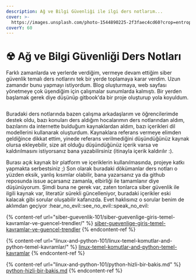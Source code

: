 ```yaml
---
description: Ağ ve Bilgi Güvenliği ile ilgi ders notlarım...
cover: >-
  https://images.unsplash.com/photo-1544890225-2f3faec4cd60?crop=entropy&cs=tinysrgb&fm=jpg&ixid=MnwxOTcwMjR8MHwxfHNlYXJjaHw0fHxuZXR3b3JrJTIwaGFja3xlbnwwfHx8fDE2NzkxODI1NjU&ixlib=rb-4.0.3&q=80
coverY: 60
---
```


# ☢ Ağ ve Bilgi Güvenliği Ders Notları

Farklı zamanlarda ve yerlerde verdiğim, vermeye devam ettiğim siber güvenlik temalı ders notlarını tek bir yerde toplamaya karar verdim. Uzun zamandır bunu yapmayı istiyordum. Blog oluşturmaya, web sayfası yönetmeye çok üşendiğim için çalışmalar sunumlarda kalmıştı. Bir yerden başlamak gerek diye düşünüp gitbook'da bir proje oluşturup yola koyuldum.

<figure><img src=".gitbook/assets/bismillah.gif" alt=""><figcaption></figcaption></figure>

Buradaki ders notlarında bazen çalışma arkadaşlarım ve öğrencilerimde destek oldu, bazı konuları ders aldığım hocalarımın ders notlarından aldım, bazılarını da internette bulduğum kaynaklardan aldım, bazı içerikleri dil modellerini kullanarak oluşturdum. Kaynaklara referans vermeye elimden geldiğince dikkat ettim, yinede referans verilmediğini düşündüğünüz kaynak olursa ekleyebilir, size ait olduğu düşündüğünüz içerik varsa ve kaldırılmasını istiyorsanız bana yazabilirsiniz (itinayla içerik kaldırılır :).&#x20;

Burası açık kaynak bir platform ve içeriklerin kullanılmasında, projeye katkı yapmakta serbestsiniz ;) Son olarak buradaki dökümanlar ders notları o yüzden eksik, yanlış kısımlar olabilir, bana yazarsanız ya da github reposunda issue açarsanız zamanla, elbirliği ile tamamlanır diye düşünüyorum. Şimdi buna ne gerek var, zaten tonlarca siber güvenlik ile ilgili kaynak var, literatür sürekli güncelleniyor, buradaki içerikler eski kalacak gibi sorular oluşabilir kafanızda. Evet haklısınız o sorular benim de aklımdan geçiyor :hear\_no\_evil::see\_no\_evil::speak\_no\_evil:&#x20;

{% content-ref url="siber-guevenlik-101/siber-guevenlige-giris-temel-kavramlar-ve-guencel-trendler/" %}
[siber-guevenlige-giris-temel-kavramlar-ve-guencel-trendler](siber-guevenlik-101/siber-guevenlige-giris-temel-kavramlar-ve-guencel-trendler/)
{% endcontent-ref %}

{% content-ref url="linux-and-python-101/linux-temel-komutlar-and-python-temel-kavramlar/" %}
[linux-temel-komutlar-and-python-temel-kavramlar](linux-and-python-101/linux-temel-komutlar-and-python-temel-kavramlar/)
{% endcontent-ref %}

{% content-ref url="linux-and-python-101/python-hizli-bir-bakis.md" %}
[python-hizli-bir-bakis.md](linux-and-python-101/python-hizli-bir-bakis.md)
{% endcontent-ref %}
